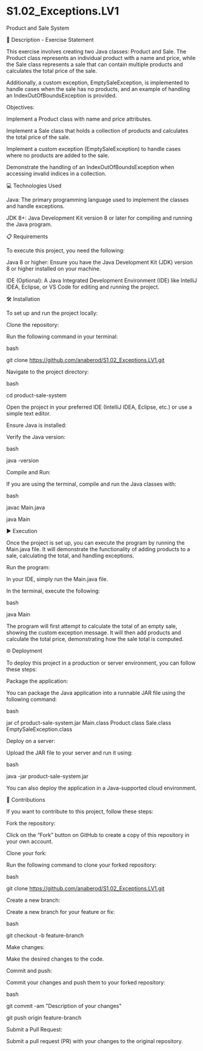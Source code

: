 # S1.02_Exceptions.LV1
Product and Sale System

📄 Description - Exercise Statement

This exercise involves creating two Java classes: Product and Sale. The Product class represents an individual product with a name and price, while the Sale class represents a sale that can contain multiple products and calculates the total price of the sale.

Additionally, a custom exception, EmptySaleException, is implemented to handle cases when the sale has no products, and an example of handling an IndexOutOfBoundsException is provided.

Objectives:

Implement a Product class with name and price attributes.

Implement a Sale class that holds a collection of products and calculates the total price of the sale.

Implement a custom exception (EmptySaleException) to handle cases where no products are added to the sale.

Demonstrate the handling of an IndexOutOfBoundsException when accessing invalid indices in a collection.

💻 Technologies Used

Java: The primary programming language used to implement the classes and handle exceptions.

JDK 8+: Java Development Kit version 8 or later for compiling and running the Java program.

📋 Requirements

To execute this project, you need the following:

Java 8 or higher: Ensure you have the Java Development Kit (JDK) version 8 or higher installed on your machine.

IDE (Optional): A Java Integrated Development Environment (IDE) like IntelliJ IDEA, Eclipse, or VS Code for editing and running the project.

🛠️ Installation

To set up and run the project locally:

Clone the repository:

Run the following command in your terminal:

bash

git clone https://github.com/anaberod/S1.02_Exceptions.LV1.git

Navigate to the project directory:

bash

cd product-sale-system

Open the project in your preferred IDE (IntelliJ IDEA, Eclipse, etc.) or use a simple text editor.

Ensure Java is installed:

Verify the Java version:

bash

java -version

Compile and Run:

If you are using the terminal, compile and run the Java classes with:

bash

javac Main.java

java Main

▶️ Execution

Once the project is set up, you can execute the program by running the Main.java file. It will demonstrate the functionality of adding products to a sale, calculating the total, and handling exceptions.

Run the program:

In your IDE, simply run the Main.java file.

In the terminal, execute the following:

bash

java Main

The program will first attempt to calculate the total of an empty sale, showing the custom exception message. It will then add products and calculate the total price, demonstrating how the sale total is computed.

🌐 Deployment

To deploy this project in a production or server environment, you can follow these steps:

Package the application:

You can package the Java application into a runnable JAR file using the following command:

bash

jar cf product-sale-system.jar Main.class Product.class Sale.class EmptySaleException.class

Deploy on a server:

Upload the JAR file to your server and run it using:

bash

java -jar product-sale-system.jar

You can also deploy the application in a Java-supported cloud environment.

🤝 Contributions

If you want to contribute to this project, follow these steps:

Fork the repository:

Click on the “Fork” button on GitHub to create a copy of this repository in your own account.

Clone your fork:

Run the following command to clone your forked repository:

bash

git clone https://github.com/anaberod/S1.02_Exceptions.LV1.git

Create a new branch:

Create a new branch for your feature or fix:

bash

git checkout -b feature-branch

Make changes:

Make the desired changes to the code.

Commit and push:

Commit your changes and push them to your forked repository:

bash

git commit -am "Description of your changes"

git push origin feature-branch

Submit a Pull Request:

Submit a pull request (PR) with your changes to the original repository.


